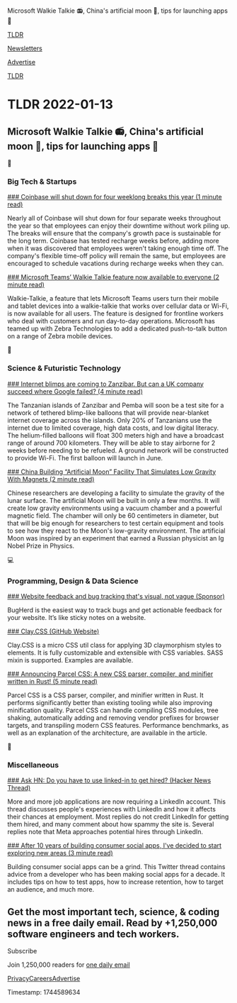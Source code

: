 Microsoft Walkie Talkie 📻, China's artificial moon 🌙, tips for launching apps 🚀

[TLDR](/)

[Newsletters](/newsletters)

[Advertise](https://advertise.tldr.tech/)

[TLDR](/)

# TLDR 2022-01-13

## Microsoft Walkie Talkie 📻, China's artificial moon 🌙, tips for launching apps 🚀

📱

### Big Tech & Startups

[### Coinbase will shut down for four weeklong breaks this year (1 minute read)](https://www.protocol.com/bulletins/coinbase-recharge-weeks?utm_source=tldrnewsletter)

Nearly all of Coinbase will shut down for four separate weeks throughout the year so that employees can enjoy their downtime without work piling up. The breaks will ensure that the company's growth pace is sustainable for the long term. Coinbase has tested recharge weeks before, adding more when it was discovered that employees weren't taking enough time off. The company's flexible time-off policy will remain the same, but employees are encouraged to schedule vacations during recharge weeks when they can.

[### Microsoft Teams’ Walkie Talkie feature now available to everyone (2 minute read)](https://www.theverge.com/2022/1/12/22879777/microsoft-teams-walkie-talkie-launch-ios-app?utm_source=tldrnewsletter)

Walkie-Talkie, a feature that lets Microsoft Teams users turn their mobile and tablet devices into a walkie-talkie that works over cellular data or Wi-Fi, is now available for all users. The feature is designed for frontline workers who deal with customers and run day-to-day operations. Microsoft has teamed up with Zebra Technologies to add a dedicated push-to-talk button on a range of Zebra mobile devices.

🚀

### Science & Futuristic Technology

[### Internet blimps are coming to Zanzibar. But can a UK company succeed where Google failed? (4 minute read)](https://amp.cnn.com/cnn/2022/01/12/africa/world-mobile-internet-balloon-zanzibar-spc-intl/index.html?utm_source=tldrnewsletter)

The Tanzanian islands of Zanzibar and Pemba will soon be a test site for a network of tethered blimp-like balloons that will provide near-blanket internet coverage across the islands. Only 20% of Tanzanians use the internet due to limited coverage, high data costs, and low digital literacy. The helium-filled balloons will float 300 meters high and have a broadcast range of around 700 kilometers. They will be able to stay airborne for 2 weeks before needing to be refueled. A ground network will be constructed to provide Wi-Fi. The first balloon will launch in June.

[### China Building “Artificial Moon” Facility That Simulates Low Gravity With Magnets (2 minute read)](https://futurism.com/the-byte/china-artificial-moon-magnets?utm_source=tldrnewsletter)

Chinese researchers are developing a facility to simulate the gravity of the lunar surface. The artificial Moon will be built in only a few months. It will create low gravity environments using a vacuum chamber and a powerful magnetic field. The chamber will only be 60 centimeters in diameter, but that will be big enough for researchers to test certain equipment and tools to see how they react to the Moon's low-gravity environment. The artificial Moon was inspired by an experiment that earned a Russian physicist an Ig Nobel Prize in Physics.

💻

### Programming, Design & Data Science

[### Website feedback and bug tracking that's visual, not vague (Sponsor)](https://bugherd.com/ref/free-trial?utm_source=tldrnewsletter&utm_medium=tldrsponsor&utm_campaign=tldr_jan&utm_id=tldrjan22)

BugHerd is the easiest way to track bugs and get actionable feedback for your website. It’s like sticky notes on a website.

[### Clay.CSS (GitHub Website)](https://bit.ly/3a11asv)

Clay.CSS is a micro CSS util class for applying 3D claymorphism styles to elements. It is fully customizable and extensible with CSS variables. SASS mixin is supported. Examples are available.

[### Announcing Parcel CSS: A new CSS parser, compiler, and minifier written in Rust! (5 minute read)](https://parceljs.org/blog/parcel-css/?utm_source=tldrnewsletter)

Parcel CSS is a CSS parser, compiler, and minifier written in Rust. It performs significantly better than existing tooling while also improving minification quality. Parcel CSS can handle compiling CSS modules, tree shaking, automatically adding and removing vendor prefixes for browser targets, and transpiling modern CSS features. Performance benchmarks, as well as an explanation of the architecture, are available in the article.

🎁

### Miscellaneous

[### Ask HN: Do you have to use linked-in to get hired? (Hacker News Thread)](https://news.ycombinator.com/item?id=29906328)

More and more job applications are now requiring a LinkedIn account. This thread discusses people's experiences with LinkedIn and how it affects their chances at employment. Most replies do not credit LinkedIn for getting them hired, and many comment about how spammy the site is. Several replies note that Meta approaches potential hires through LinkedIn.

[### After 10 years of building consumer social apps, I've decided to start exploring new areas (3 minute read)](https://twitter.com/nikitabier/status/1481118406749220868?utm_source=tldrnewsletter)

Building consumer social apps can be a grind. This Twitter thread contains advice from a developer who has been making social apps for a decade. It includes tips on how to test apps, how to increase retention, how to target an audience, and much more.

## Get the most important tech, science, & coding news in a free daily email. Read by +1,250,000 software engineers and tech workers.

Subscribe

Join 1,250,000 readers for [one daily email](/api/latest/tech)

[Privacy](/privacy)[Careers](https://jobs.ashbyhq.com/tldr.tech)[Advertise](/tech/advertise)

Timestamp: 1744589634